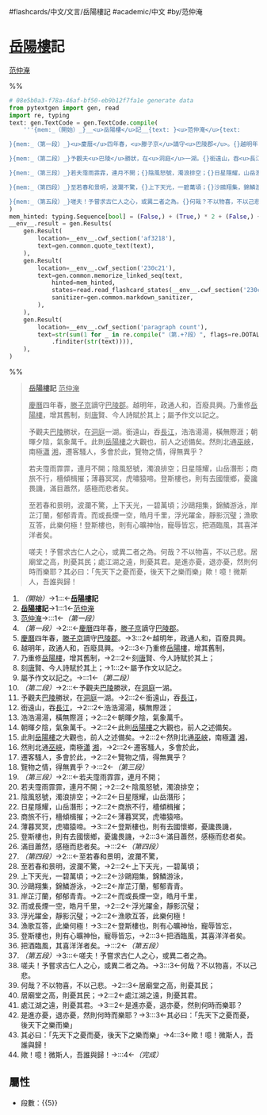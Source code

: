 #flashcards/中文/文言/岳陽樓記 #academic/中文 #by/范仲淹

# <u>岳陽樓</u>記
<u>范仲淹</u>

%%
```Python
# 08e5b0a3-f78a-46af-bf50-eb9b12f7fa1e generate data
from pytextgen import gen, read
import re, typing
text: gen.TextCode = gen.TextCode.compile(
	'''{mem:_（開始）_}__<u>岳陽樓</u>記__{text: }<u>范仲淹</u>{text:

}{mem:_（第一段）_}<u>慶曆</u>四年春，<u>滕子京</u>謫守<u>巴陵郡</u>。{}越明年，政通人和，百廢具興。{}乃重修<u>岳陽樓</u>，增其舊制，{}刻<u>唐</u>賢、今人詩賦於其上；{}屬予作文以記之。{text:

}{mem:_（第二段）_}予觀夫<u>巴陵</u>勝狀，在<u>洞庭</u>一湖。{}銜遠山，吞<u>長江</u>，{}浩浩湯湯，橫無際涯；{}朝暉夕陰，氣象萬千。{}此則<u>岳陽樓</u>之大觀也，前人之述備矣。{}然則北通<u>巫峽</u>，南極<u>瀟</u>&nbsp;<u>湘</u>，{}遷客騷人，多會於此，{}覽物之情，得無異乎？{text:

}{mem:_（第三段）_}若夫霪雨霏霏，連月不開；{}陰風怒號，濁浪排空；{}日星隱耀，山岳潛形；{}商旅不行，檣傾楫摧；{}薄暮冥冥，虎嘯猿啼。{}登斯樓也，則有去國懷鄉，憂讒畏譏，{}滿目蕭然，感極而悲者矣。{text:

}{mem:_（第四段）_}至若春和景明，波瀾不驚，{}上下天光，一碧萬頃；{}沙鷗翔集，錦鱗游泳，{}岸芷汀蘭，郁郁青青。{}而或長煙一空，皓月千里，{}浮光躍金，靜影沉璧；{}漁歌互答，此樂何極！{}登斯樓也，則有心曠神怡，寵辱皆忘，{}把酒臨風，其喜洋洋者矣。{text:

}{mem:_（第五段）_}嗟夫！予嘗求古仁人之心，或異二者之為。{}何哉？不以物喜，不以己悲。{}居廟堂之高，則憂其民；{}處江湖之遠，則憂其君。{}是進亦憂，退亦憂，然則何時而樂耶？{}其必曰：「先天下之憂而憂，後天下之樂而樂」{}歟！噫！微斯人，吾誰與歸！{mem:_（完成）_}'''
)
mem_hinted: typing.Sequence[bool] = (False,) + (True,) * 2 + (False,) + (True,) * 5 + (False,) + (True,) * 8 + (False,) + (True,) * 7 + (False,) + (True,) * 9 + (False,) + (True,) * 7 + (False,)
__env__.result = gen.Results(
	gen.Result(
		location=__env__.cwf_section('af3218'),
		text=gen.common.quote_text(text),
	),
	gen.Result(
		location=__env__.cwf_section('230c21'),
		text=gen.common.memorize_linked_seq(text,
			hinted=mem_hinted,
			states=read.read_flashcard_states(__env__.cwf_section('230c21')),
			sanitizer=gen.common.markdown_sanitizer,
		),
	),
	gen.Result(
		location=__env__.cwf_section('paragraph count'),
		text=str(sum(1 for _ in re.compile("（第.+?段）", flags=re.DOTALL)
			.finditer(str(text)))),
	),
)
```
%%

<!--08e5b0a3-f78a-46af-bf50-eb9b12f7fa1e generate section="af3218"--><!-- The following content is generated at 2022-11-09T18:45:43.183670+08:00. Any edits will be overridden! -->

> __<u>岳陽樓</u>記__ <u>范仲淹</u>
>
> <u>慶曆</u>四年春，<u>滕子京</u>謫守<u>巴陵郡</u>。越明年，政通人和，百廢具興。乃重修<u>岳陽樓</u>，增其舊制，刻<u>唐</u>賢、今人詩賦於其上；屬予作文以記之。
>
> 予觀夫<u>巴陵</u>勝狀，在<u>洞庭</u>一湖。銜遠山，吞<u>長江</u>，浩浩湯湯，橫無際涯；朝暉夕陰，氣象萬千。此則<u>岳陽樓</u>之大觀也，前人之述備矣。然則北通<u>巫峽</u>，南極<u>瀟</u>&nbsp;<u>湘</u>，遷客騷人，多會於此，覽物之情，得無異乎？
>
> 若夫霪雨霏霏，連月不開；陰風怒號，濁浪排空；日星隱耀，山岳潛形；商旅不行，檣傾楫摧；薄暮冥冥，虎嘯猿啼。登斯樓也，則有去國懷鄉，憂讒畏譏，滿目蕭然，感極而悲者矣。
>
> 至若春和景明，波瀾不驚，上下天光，一碧萬頃；沙鷗翔集，錦鱗游泳，岸芷汀蘭，郁郁青青。而或長煙一空，皓月千里，浮光躍金，靜影沉璧；漁歌互答，此樂何極！登斯樓也，則有心曠神怡，寵辱皆忘，把酒臨風，其喜洋洋者矣。
>
> 嗟夫！予嘗求古仁人之心，或異二者之為。何哉？不以物喜，不以己悲。居廟堂之高，則憂其民；處江湖之遠，則憂其君。是進亦憂，退亦憂，然則何時而樂耶？其必曰：「先天下之憂而憂，後天下之樂而樂」歟！噫！微斯人，吾誰與歸！

<!--/08e5b0a3-f78a-46af-bf50-eb9b12f7fa1e-->

<!--08e5b0a3-f78a-46af-bf50-eb9b12f7fa1e generate section="230c21"--><!-- The following content is generated at 2022-11-09T18:45:43.193667+08:00. Any edits will be overridden! -->

1. _（開始）_→1:::←__<u>岳陽樓</u>記__
2. __<u>岳陽樓</u>記__→1:::1←<u>范仲淹</u>
3. <u>范仲淹</u>→:::1←_（第一段）_
4. _（第一段）_→2:::←<u>慶曆</u>四年春，<u>滕子京</u>謫守<u>巴陵郡</u>。
5. <u>慶曆</u>四年春，<u>滕子京</u>謫守<u>巴陵郡</u>。→3:::2←越明年，政通人和，百廢具興。
6. 越明年，政通人和，百廢具興。→2:::3←乃重修<u>岳陽樓</u>，增其舊制，
7. 乃重修<u>岳陽樓</u>，增其舊制，→2:::2←刻<u>唐</u>賢、今人詩賦於其上；
8. 刻<u>唐</u>賢、今人詩賦於其上；→1:::2←屬予作文以記之。
9. 屬予作文以記之。→:::1←_（第二段）_
10. _（第二段）_→2:::←予觀夫<u>巴陵</u>勝狀，在<u>洞庭</u>一湖。
11. 予觀夫<u>巴陵</u>勝狀，在<u>洞庭</u>一湖。→2:::2←銜遠山，吞<u>長江</u>，
12. 銜遠山，吞<u>長江</u>，→2:::2←浩浩湯湯，橫無際涯；
13. 浩浩湯湯，橫無際涯；→2:::2←朝暉夕陰，氣象萬千。
14. 朝暉夕陰，氣象萬千。→2:::2←此則<u>岳陽樓</u>之大觀也，前人之述備矣。
15. 此則<u>岳陽樓</u>之大觀也，前人之述備矣。→2:::2←然則北通<u>巫峽</u>，南極<u>瀟</u>&nbsp;<u>湘</u>，
16. 然則北通<u>巫峽</u>，南極<u>瀟</u>&nbsp;<u>湘</u>，→2:::2←遷客騷人，多會於此，
17. 遷客騷人，多會於此，→2:::2←覽物之情，得無異乎？
18. 覽物之情，得無異乎？→:::2←_（第三段）_
19. _（第三段）_→2:::←若夫霪雨霏霏，連月不開；
20. 若夫霪雨霏霏，連月不開；→2:::2←陰風怒號，濁浪排空；
21. 陰風怒號，濁浪排空；→2:::2←日星隱耀，山岳潛形；
22. 日星隱耀，山岳潛形；→2:::2←商旅不行，檣傾楫摧；
23. 商旅不行，檣傾楫摧；→2:::2←薄暮冥冥，虎嘯猿啼。
24. 薄暮冥冥，虎嘯猿啼。→3:::2←登斯樓也，則有去國懷鄉，憂讒畏譏，
25. 登斯樓也，則有去國懷鄉，憂讒畏譏，→2:::3←滿目蕭然，感極而悲者矣。
26. 滿目蕭然，感極而悲者矣。→:::2←_（第四段）_
27. _（第四段）_→2:::←至若春和景明，波瀾不驚，
28. 至若春和景明，波瀾不驚，→2:::2←上下天光，一碧萬頃；
29. 上下天光，一碧萬頃；→2:::2←沙鷗翔集，錦鱗游泳，
30. 沙鷗翔集，錦鱗游泳，→2:::2←岸芷汀蘭，郁郁青青。
31. 岸芷汀蘭，郁郁青青。→2:::2←而或長煙一空，皓月千里，
32. 而或長煙一空，皓月千里，→2:::2←浮光躍金，靜影沉璧；
33. 浮光躍金，靜影沉璧；→2:::2←漁歌互答，此樂何極！
34. 漁歌互答，此樂何極！→3:::2←登斯樓也，則有心曠神怡，寵辱皆忘，
35. 登斯樓也，則有心曠神怡，寵辱皆忘，→2:::3←把酒臨風，其喜洋洋者矣。
36. 把酒臨風，其喜洋洋者矣。→:::2←_（第五段）_
37. _（第五段）_→3:::←嗟夫！予嘗求古仁人之心，或異二者之為。
38. 嗟夫！予嘗求古仁人之心，或異二者之為。→3:::3←何哉？不以物喜，不以己悲。
39. 何哉？不以物喜，不以己悲。→2:::3←居廟堂之高，則憂其民；
40. 居廟堂之高，則憂其民；→2:::2←處江湖之遠，則憂其君。
41. 處江湖之遠，則憂其君。→3:::2←是進亦憂，退亦憂，然則何時而樂耶？
42. 是進亦憂，退亦憂，然則何時而樂耶？→3:::3←其必曰：「先天下之憂而憂，後天下之樂而樂」
43. 其必曰：「先天下之憂而憂，後天下之樂而樂」→4:::3←歟！噫！微斯人，吾誰與歸！
44. 歟！噫！微斯人，吾誰與歸！→:::4←_（完成）_

<!--/08e5b0a3-f78a-46af-bf50-eb9b12f7fa1e-->

## 屬性

- 段數：{{<!--08e5b0a3-f78a-46af-bf50-eb9b12f7fa1e generate section="paragraph count"--><!-- The following content is generated at 2023-03-01T08:31:01.501535+08:00. Any edits will be overridden! -->5<!--/08e5b0a3-f78a-46af-bf50-eb9b12f7fa1e-->}}
